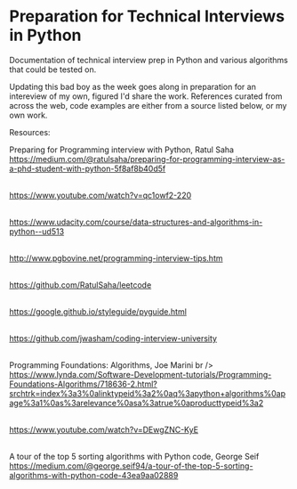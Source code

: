 # Preparation for Technical Interviews in Python
Documentation of technical interview prep in Python and various algorithms that could be tested on.

Updating this bad boy as the week goes along in preparation for an intereview of my own, figured I'd share the work. References curated from across the web, code examples are either from a source listed below, or my own work.

Resources:

Preparing for Programming interview with Python, Ratul Saha <br />
https://medium.com/@ratulsaha/preparing-for-programming-interview-as-a-phd-student-with-python-5f8af8b40d5f <br /><br />


https://www.youtube.com/watch?v=qc1owf2-220  <br /><br />

https://www.udacity.com/course/data-structures-and-algorithms-in-python--ud513 <br /><br />

http://www.pgbovine.net/programming-interview-tips.htm <br /><br />

https://github.com/RatulSaha/leetcode <br /><br />

https://google.github.io/styleguide/pyguide.html <br /><br />

https://github.com/jwasham/coding-interview-university <br /><br />

Programming Foundations: Algorithms, Joe Marini br />
https://www.lynda.com/Software-Development-tutorials/Programming-Foundations-Algorithms/718636-2.html?srchtrk=index%3a3%0alinktypeid%3a2%0aq%3apython+algorithms%0apage%3a1%0as%3arelevance%0asa%3atrue%0aproducttypeid%3a2<br /><br />


https://www.youtube.com/watch?v=DEwgZNC-KyE <br /><br />

A tour of the top 5 sorting algorithms with Python code, George Seif <br />https://medium.com/@george.seif94/a-tour-of-the-top-5-sorting-algorithms-with-python-code-43ea9aa02889<br />

